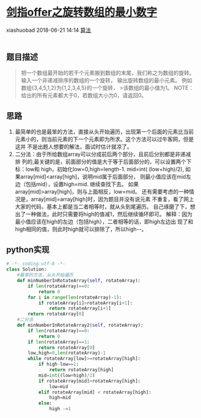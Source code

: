 <div class="blog-article">
    <h1><a href="p.html?p=算法/剑指offer之旋转数组的最小数字" class="title">剑指offer之旋转数组的最小数字</a></h1>
    <span class="author">xiashuobad</span>
    <span class="time">2018-06-21 14:14</span>
    <span><a href="tags.html?t=算法" class="tag">算法</a></span>
    </div>
<br/>

## 题目描述 ##
> 把一个数组最开始的若干个元素搬到数组的末尾，我们称之为数组的旋转。 
>输入一个非递减排序的数组的一个旋转， 输出旋转数组的最小元素。 
>例如数组{3,4,5,1,2}为{1,2,3,4,5}的一个旋转， >该数组的最小值为1。
> NOTE：给出的所有元素都大于0，若数组大小为0，请返回0。
## 思路 ##
1. 最简单的也是最笨的方法，直接从头开始遍历，出现第一个后面的元素比当前
元素小的，则当前元素的下一个元素即为所求。这个方法可以过牛客网，但是这并
不是出题人想要的解法，面试时估计就凉了。
2. 二分法：由于所给数组array可以分成前后两个部分，且前后分别都是非递减排
列的,最关键的是，前面部分的值是大于等于后面部分的，可以设置两个下标：low和
high，初始化low=0,high=length-1. mid=int( (low+high)/2),
如果array[mid]<array[high]，说明mid属于后面部分，
则最小值应该在mid左边（包括mid），设置high=mid. 继续查找下去。
如果array[mid]>array[high]，则与上面相反，low=mid。
还有需要考虑的一种情况是，array[mid]=array[high]时，因为题目并没有说元素
不重复，看了网上大家的代码，基本上都是当二者相等时，就从头到尾遍历。
自己琢磨了下，想出了一种做法，此时只需要将high的值减1，然后继续循环即可。
解释：因为最小值应该在high的左边（包括high），二者相等的话，即high左边出
现了和high相同的值，则此时high就可以排除了，所以high--。

## python实现 ##
```python
# -*- coding:utf-8 -*-
class Solution:
    #最笨的方法，从头开始遍历
    def minNumberInRotateArray(self, rotateArray):
        if len(rotateArray)==0:
            return 0
        for i in range(len(rotateArray)-1):
            if rotateArray[i]>rotateArray[i+1]:
                return rotateArray[i+1]
        return rotateArray[0]
    #二分法
    def minNumberInRotateArray2(self, rotateArray):
        if len(rotateArray)==0:
            return 0
        if len(rotateArray)==1:
            return rotateArray[0]
        low,high=0,len(rotateArray)-1
        while rotateArray[low]>=rotateArray[high]:
            if high-low==1:
                return rotateArray[high]
            mid=int((low+high)/2)
            if rotateArray[mid]>rotateArray[high]:
                low=mid
            elif rotateArray[mid] < rotateArray[high]:
                high=mid
            else:
                high -=1
```